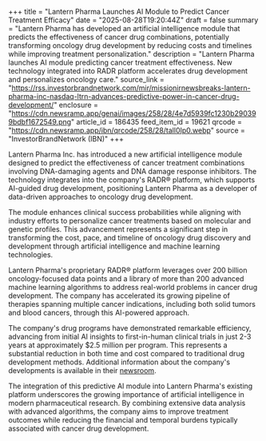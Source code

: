 +++
title = "Lantern Pharma Launches AI Module to Predict Cancer Treatment Efficacy"
date = "2025-08-28T19:20:44Z"
draft = false
summary = "Lantern Pharma has developed an artificial intelligence module that predicts the effectiveness of cancer drug combinations, potentially transforming oncology drug development by reducing costs and timelines while improving treatment personalization."
description = "Lantern Pharma launches AI module predicting cancer treatment effectiveness. New technology integrated into RADR platform accelerates drug development and personalizes oncology care."
source_link = "https://rss.investorbrandnetwork.com/mir/missionirnewsbreaks-lantern-pharma-inc-nasdaq-ltrn-advances-predictive-power-in-cancer-drug-development/"
enclosure = "https://cdn.newsramp.app/genai/images/258/28/4e7d5939fc1230b290399bdbf1672549.png"
article_id = 186435
feed_item_id = 19621
qrcode = "https://cdn.newsramp.app/ibn/qrcode/258/28/tall0Ip0.webp"
source = "InvestorBrandNetwork (IBN)"
+++

<p>Lantern Pharma Inc. has introduced a new artificial intelligence module designed to predict the effectiveness of cancer treatment combinations involving DNA-damaging agents and DNA damage response inhibitors. The technology integrates into the company's RADR® platform, which supports AI-guided drug development, positioning Lantern Pharma as a developer of data-driven approaches to oncology drug development.</p><p>The module enhances clinical success probabilities while aligning with industry efforts to personalize cancer treatments based on molecular and genetic profiles. This advancement represents a significant step in transforming the cost, pace, and timeline of oncology drug discovery and development through artificial intelligence and machine learning technologies.</p><p>Lantern Pharma's proprietary RADR® platform leverages over 200 billion oncology-focused data points and a library of more than 200 advanced machine learning algorithms to address real-world problems in cancer drug development. The company has accelerated its growing pipeline of therapies spanning multiple cancer indications, including both solid tumors and blood cancers, through this AI-powered approach.</p><p>The company's drug programs have demonstrated remarkable efficiency, advancing from initial AI insights to first-in-human clinical trials in just 2-3 years at approximately $2.5 million per program. This represents a substantial reduction in both time and cost compared to traditional drug development methods. Additional information about the company's developments is available in their <a href="https://ibn.fm/LTRN" rel="nofollow" target="_blank">newsroom</a>.</p><p>The integration of this predictive AI module into Lantern Pharma's existing platform underscores the growing importance of artificial intelligence in modern pharmaceutical research. By combining extensive data analysis with advanced algorithms, the company aims to improve treatment outcomes while reducing the financial and temporal burdens typically associated with cancer drug development.</p>